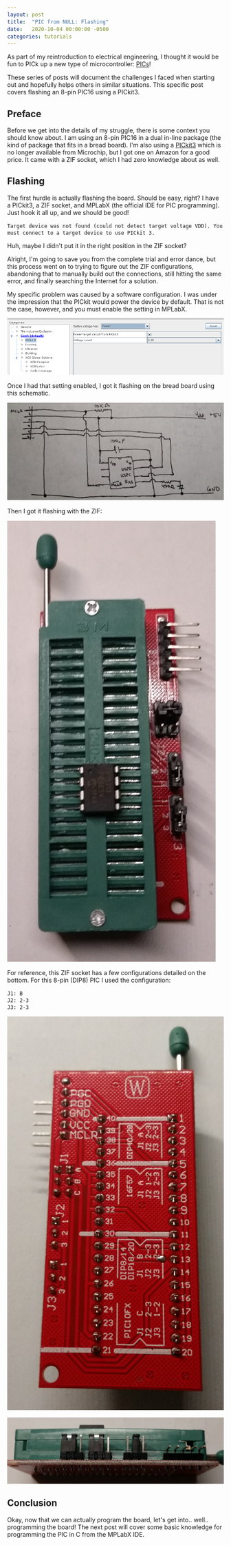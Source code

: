 ```yaml
---
layout: post
title:  "PIC from NULL: Flashing"
date:   2020-10-04 00:00:00 -0500
categories: tutorials
---
```

As part of my reintroduction to electrical engineering, I thought
it would be fun to PICk up a new type of microcontroller:
[PICs](https://en.wikipedia.org/wiki/PIC_microcontrollers)!

These series of posts will document the challenges I faced when
starting out and hopefully helps others in similar situations. This
specific post covers flashing an 8-pin PIC16 using a PICkit3.

## Preface
Before we get into the details of my struggle, there is some context you
should know about. I am using an 8-pin PIC16 in a dual in-line package (the
kind of package that fits in a bread board). I'm also using a
[PICkit3](https://www.microchip.com/DevelopmentTools/ProductDetails/pg164130)
which is no longer available from Microchip, but I got one on Amazon for a good price.
It came with a ZIF socket, which I had zero knowledge about as well.

## Flashing
The first hurdle is actually flashing the board. Should be easy, right? I have
a PICkit3, a ZIF socket, and MPLabX (the official IDE for PIC programming). Just
hook it all up, and we should be good!

```
Target device was not found (could not detect target voltage VDD). You must connect to a target device to use PICkit 3.
```

Huh, maybe I didn't put it in the right position in the ZIF socket?

Alright, I'm going to save you from the complete trial and error dance,
but this process went on to trying to figure out the ZIF configurations,
abandoning that to manually build out the connections, still hitting
the same error, and finally searching the Internet for a solution.

My specific problem was caused by a software configuration.  I was under
the impression that the PICkit would power the device by default. That
is not the case, however, and you must enable the setting in MPLabX.

![power-settings](/assets/pic/vdd-settings.png)

Once I had that setting enabled, I got it flashing on the bread board using
this schematic.

![flash-schematic](/assets/pic/flash-schematic.jpg)

Then I got it flashing with the ZIF:

![ZIF top](/assets/pic/zif-top.jpg)

For reference, this ZIF socket has a few configurations detailed on the
bottom. For this 8-pin (DIP8) PIC I used the configuration:

```
J1: B
J2: 2-3
J3: 2-3
```

![ZIF bottom](/assets/pic/zif-bottom.jpg)

![ZIF side](/assets/pic/zif-side.jpg)

## Conclusion
Okay, now that we can actually program the board, let's get
into.. well.. programming the board! The next post will cover some basic
knowledge for programming the PIC in C from the MPLabX IDE.
